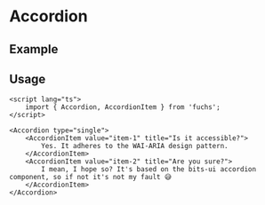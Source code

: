 <script lang="ts">
	import AccordionExample from './Example.svelte';

	import Api from '$docs/site-components/API.svelte';
</script>

# Accordion

## Example

<AccordionExample />

## Usage

```svelte
<script lang="ts">
	import { Accordion, AccordionItem } from 'fuchs';
</script>

<Accordion type="single">
	<AccordionItem value="item-1" title="Is it accessible?">
		Yes. It adheres to the WAI-ARIA design pattern.
	</AccordionItem>
	<AccordionItem value="item-2" title="Are you sure?">
		I mean, I hope so? It's based on the bits-ui accordion component, so if not it's not my fault 😅
	</AccordionItem>
</Accordion>
```
